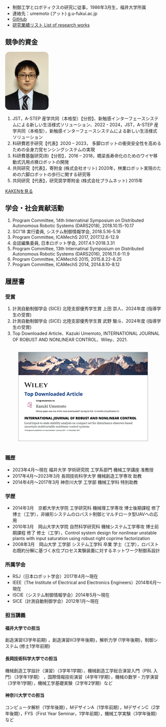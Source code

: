 * 制御工学とロボティクスの研究に従事，1986年3月生，福井大学所属
* 連絡先：umemoto (アット) g.u-fukui.ac.jp
* <a href="https://github.com/UmemotoCtrl" target="_blank">GitHub</a>
* [研究業績リスト List of research works](./?id=researchworks)

## 競争的資金

<div class="content is-pulled-right"><img class="image is-3by4" style="border-radius:1em;width:10em;" src="./img/photo_ume.jpg" alt="顔写真"></div>

1. JST，A-STEP 産学共同（本格型）【分担】、新触感インターフェースシステムによる新しい生活様式ソリューション、2022 - 2024，JST，A-STEP 産学共同（本格型），新触感インターフェースシステムによる新しい生活様式ソリューション
1. 科研費若手研究【代表】2020 – 2023， 多脚ロボットの衝突安全性を高めるための全身力覚センシングシステムの実現
2. 科研費基盤研究(B)【分担】，2016 – 2018，橋梁長寿命化のためのワイヤ移動式汎用点検ロボットの開発
3. 共同研究【代表】，寄附金 (株式会社オリト)    2020年，林業ロボット実現のための六脚ロボットの歩行に関する研究等
4. 共同研究【代表】，研究奨学寄附金 (株式会社プラムネット)    2015年

[KAKENを見る](https://nrid.nii.ac.jp/nrid/1000010734428/)

## 学会・社会貢献活動

1. Program Committee, 14th Internatinal Symposium on Distributed Autonomous Robotic Systems (DARS2018), 2018.10.15-10.17
2. SCI'18 実行委員, システム制御情報学会, 2018.5.16-5.18
3. Program Committee, ICAMechS 2017, 2017.12.6-12.9
4. 会誌編集委員, 日本ロボット学会, 2017.4.1-2018.3.31
5. Program Committee, 13th Internatinal Symposium on Distributed Autonomous Robotic Systems (DARS2016), 2016.11.6-11.9
6. Program Committee, ICAMechS 2015, 2015.8.22-8.25
7. Program Committee, ICAMechS 2014, 2014.8.10-8.12

## 履歴書

### 受賞

1. 計測自動制御学会 (SICE) 北陸支部優秀学生賞 上田 崇人、2024年度 (指導学生の受賞)
2. 計測自動制御学会 (SICE) 北陸支部優秀学生賞 武野 駿斗、2024年度 (指導学生の受賞)
3. Top Downloaded Article、Kazuki Umemoto, INTERNATIONAL JOURNAL OF ROBUST AND NONLINEAR CONTROL、Wiley、2021.
<div class="columns is-narrow">
    <div class="column is-half is-offset-one-quarter">
        <figure class="image is-full-width">
            <img src="./img/TopDownloaded.png"/>
        </figure>
    </div>
</div>

### 職歴

* 2023年4月〜現在 福井大学 学術研究院 工学系部門 機械工学講座 准教授
* 2017年4月〜2023年3月 長岡技術科学大学 機械創造工学専攻 助教
* 2014年4月〜2017年3月 神奈川大学 工学部 機械工学科 特別助教

### 学歴

* 2014年3月　京都大学大学院 工学研究科 機械理工学専攻 博士後期課程 修了 博士（工学），非線形システムのロバスト制御とマルチロータ型UAVへの応用
* 2010年3月　岡山大学大学院 自然科学研究科 機械システム工学専攻 博士前期課程 修了 修士（工学），Control system design for nonlinear unstable plants with input saturation using robust right coprime factorization
* 2008年3月　岡山大学 工学部 システム工学科 卒業 学士（工学），ロバスト右既約分解に基づく水位プロセス実験装置に対するネットワーク制御系設計

### 所属学会

* RSJ（日本ロボット学会）2017年4月〜現在
* IEEE（The Institute of Electrical and Electronics Engineers）2014年6月〜現在
* ISCIE（システム制御情報学会）2014年5月〜現在
* SICE（計測自動制御学会）2012年1月〜現在

### 担当講義

#### 福井大学での担当
創造演習Ⅰ(3学年前期) ，創造演習Ⅱ(3学年後期)，解析力学 (1学年後期)，制御システム (修士1学年前期)

#### 長岡技術科学大学での担当

機械創造工学設計（演習）（3学年1学期），機械創造工学総合演習入門（PBL 入門）（3学年1学期） ，国際情報技術演習（4学年1学期），機械の数学・力学演習（3学年1学期），機械工学基礎実験（2学年2学期）など

#### 神奈川大学での担当

コンピュータ解析（1学年後期），MデザインA（1学年前期），MデザインC（2学年後期），FYS（First Year Seminar，1学年前期），機械工学実験（3学年後期）など
